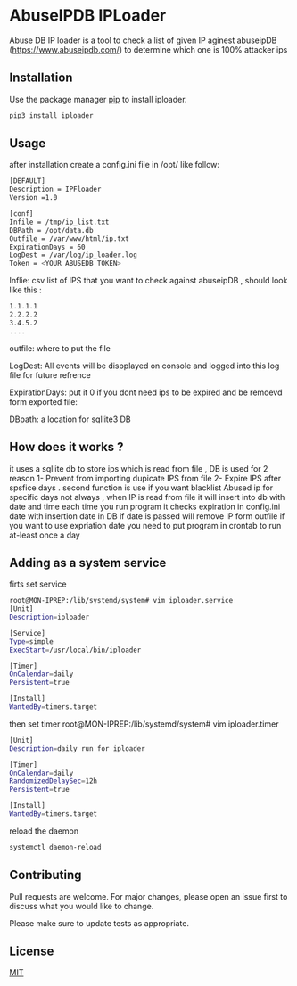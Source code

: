 # AbuseIPDB IPLoader

Abuse DB IP loader is a tool to check a list of given IP aginest abuseipDB (https://www.abuseipdb.com/) to determine which one is 100% attacker ips 

## Installation

Use the package manager [pip](https://pip.pypa.io/en/stable/) to install iploader.

```bash
pip3 install iploader
```

## Usage
after installation create a config.ini file in /opt/ like follow:
```bash
[DEFAULT]
Description = IPFloader
Version =1.0

[conf]
Infile = /tmp/ip_list.txt
DBPath = /opt/data.db
Outfile = /var/www/html/ip.txt
ExpirationDays = 60
LogDest = /var/log/ip_loader.log
Token = <YOUR ABUSEDB TOKEN>
```
Inflie:
csv list of IPS that you want to check against abuseipDB , should look like this :

```bash
1.1.1.1
2.2.2.2
3.4.5.2
....
```
outfile:
where to put the file 

LogDest:
All events will be dispplayed on console and logged into this log file for future refrence 

ExpirationDays:
put it 0 if you dont need ips to be expired and be remoevd form exported file:

DBpath: 
a location for sqllite3 DB

## How does it works ?
it uses a sqllite db to store ips which is read from file , DB is used for 2 reason 
1- Prevent from importing dupicate IPS from file 
2- Expire IPS after spsfice days .
second function is use if you want blacklist Abused ip for specific days not always , when IP is read from file it will insert into db with date and time 
each time you run program it checks expiration in config.ini date with insertion date in DB if date is passed will remove IP form outfile 
if you want to use expriation date you need to put program in crontab to run at-least once a day

## Adding as a system service 
firts set service 
```sh
root@MON-IPREP:/lib/systemd/system# vim iploader.service 
[Unit]
Description=iploader

[Service]
Type=simple
ExecStart=/usr/local/bin/iploader

[Timer]
OnCalendar=daily
Persistent=true

[Install]
WantedBy=timers.target
```
then set timer
root@MON-IPREP:/lib/systemd/system# vim iploader.timer   
```sh
[Unit]
Description=daily run for iploader

[Timer]
OnCalendar=daily
RandomizedDelaySec=12h
Persistent=true

[Install]
WantedBy=timers.target
```
reload the daemon 
```sh
systemctl daemon-reload
```
## Contributing
Pull requests are welcome. For major changes, please open an issue first to discuss what you would like to change.

Please make sure to update tests as appropriate.

## License
[MIT](https://choosealicense.com/licenses/MIT/)

